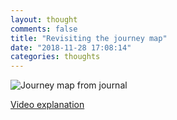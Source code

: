 ```yaml
---
layout: thought
comments: false
title: "Revisiting the journey map"
date: "2018-11-28 17:08:14"
categories: thoughts
---
```

![Journey map from journal](media/journey-map-revisited.jpg)

[Video explanation](https://photos.app.goo.gl/SW7oiY7DK6MDYnL3A)
